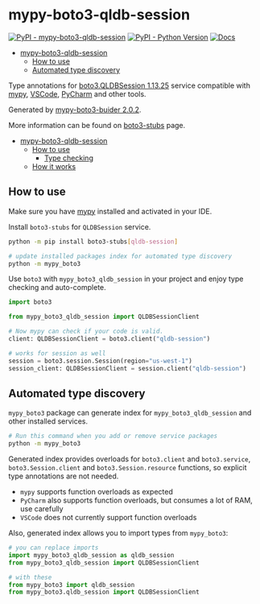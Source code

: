 # mypy-boto3-qldb-session

[![PyPI - mypy-boto3-qldb-session](https://img.shields.io/pypi/v/mypy-boto3-qldb-session.svg?color=blue)](https://pypi.org/project/mypy-boto3-qldb-session)
[![PyPI - Python Version](https://img.shields.io/pypi/pyversions/mypy-boto3-qldb-session.svg?color=blue)](https://pypi.org/project/mypy-boto3-qldb-session)
[![Docs](https://img.shields.io/readthedocs/mypy-boto3-builder.svg?color=blue)](https://mypy-boto3-builder.readthedocs.io/)

- [mypy-boto3-qldb-session](#mypy-boto3-qldb-session)
  - [How to use](#how-to-use)
  - [Automated type discovery](#automated-type-discovery)


Type annotations for
[boto3.QLDBSession 1.13.25](https://boto3.amazonaws.com/v1/documentation/api/1.13.25/reference/services/qldb-session.html#QLDBSession) service
compatible with [mypy](https://github.com/python/mypy), [VSCode](https://code.visualstudio.com/),
[PyCharm](https://www.jetbrains.com/pycharm/) and other tools.

Generated by [mypy-boto3-buider 2.0.2](https://github.com/vemel/mypy_boto3_builder).

More information can be found on [boto3-stubs](https://pypi.org/project/boto3-stubs/) page.

- [mypy-boto3-qldb-session](#mypy-boto3-qldb-session)
  - [How to use](#how-to-use)
    - [Type checking](#type-checking)
  - [How it works](#how-it-works)

## How to use

Make sure you have [mypy](https://github.com/python/mypy) installed and activated in your IDE.

Install `boto3-stubs` for `QLDBSession` service.

```bash
python -m pip install boto3-stubs[qldb-session]

# update installed packages index for automated type discovery
python -m mypy_boto3
```

Use `boto3` with `mypy_boto3_qldb_session` in your project and enjoy type checking and auto-complete.

```python
import boto3

from mypy_boto3_qldb_session import QLDBSessionClient

# Now mypy can check if your code is valid.
client: QLDBSessionClient = boto3.client("qldb-session")

# works for session as well
session = boto3.session.Session(region="us-west-1")
session_client: QLDBSessionClient = session.client("qldb-session")

```

## Automated type discovery

`mypy_boto3` package can generate index for `mypy_boto3_qldb_session` and other installed services.

```bash
# Run this command when you add or remove service packages
python -m mypy_boto3
```

Generated index provides overloads for `boto3.client` and `boto3.service`,
`boto3.Session.client` and `boto3.Session.resource` functions,
so explicit type annotations are not needed.

- `mypy` supports function overloads as expected
- `PyCharm` also supports function overloads, but consumes a lot of RAM, use carefully
- `VSCode` does not currently support function overloads

Also, generated index allows you to import types from `mypy_boto3`:

```python
# you can replace imports
import mypy_boto3_qldb_session as qldb_session
from mypy_boto3_qldb_session import QLDBSessionClient

# with these
from mypy_boto3 import qldb_session
from mypy_boto3.qldb_session import QLDBSessionClient
```